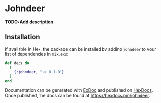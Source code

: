 # Johndeer

**TODO: Add description**

## Installation

If [available in Hex](https://hex.pm/docs/publish), the package can be installed
by adding `johndeer` to your list of dependencies in `mix.exs`:

```elixir
def deps do
  [
    {:johndeer, "~> 0.1.0"}
  ]
end
```

Documentation can be generated with [ExDoc](https://github.com/elixir-lang/ex_doc)
and published on [HexDocs](https://hexdocs.pm). Once published, the docs can
be found at <https://hexdocs.pm/johndeer>.

